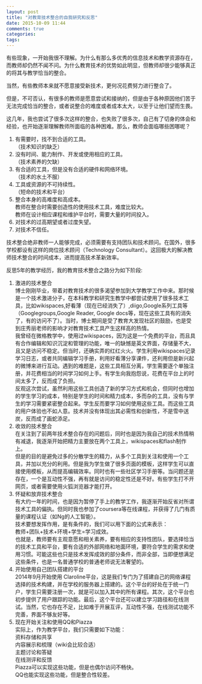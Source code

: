 ```yaml
---
layout: post
title: "对教育技术整合的自我研究和反思"
date: 2015-10-09 11:44
comments: true
categories: 
tags: 
---
```

有些现象，一开始我很不理解。为什么有那么多优秀的信息技术和教学资源存在，而教师却仍然不闻不问。为什么教育技术的优势如此明显，但教师却很少能够真正的将其与教学恰当的整合。  

当然，有些教师本来就不愿意接受新技术，更何况花费努力进行整合了。  

但是，不可否认，有很多的教师是愿意尝试和接纳的，但是由于各种原因他们苦于无法完成恰当的整合，或者说整合的难度或者成本太大，以至于让他们望而生畏。  

这几年，我也尝试了很多次这样的整合，也失败了很多次，自己有了切身的体会和经验，也开始逐渐理解教师所面临的各种困难。那么，教师会面临哪些困哪呢？  
1. 有需要时，找不到合适的工具。  
（技术知识的缺乏）  
2. 没有时间、能力制作、开发或使用相应的工具。  
（技术素养的欠缺）  
3. 有合适的工具，但是没有合适的硬件和网络环境。  
（技术的水土不服）  
4. 工具或资源的不可持续性。  
（短命的技术和平台）  
5. 整合本身的高难度和高成本。  
教师在整合时需要创造性的使用技术工具，难度比较大。  
教师在设计相应课程和维护平台时，需要大量的时间投入。  
6. 对技术的过高期望或者过度失望。  
7. 对技术不信任。  

技术整合绝非教师一人能够完成，必须需要有支持团队和技术顾问。在国外，很多学校都设有这样的岗位技术顾问（Technology Consultant）。这回极大的解决教师技术整合的时间成本，进而提高技术革新效率。  

反思5年的教学经历，我的教育技术整合之路分为如下阶段:  
1. 激进的技术整合  
博士刚刚毕业，带着对教育技术的很多渴望参加到大学教学工作中来。那时候是一个技术激进分子，在本科教学和研究生教学中都尝试使用了很多技术工具，比如wikispaces,好看薄（现在已经消失了）,diigo,Google系列工具等（Googlegroups,Google Reader, Google docs等，现在这些工具有的消失了，有的访问不了）。当时，博士期间是受了教育大发现社区的鼓励，也是受到庄秀丽老师的影响才对教育技术工具产生这样高的热情。  
我曾经在微格教学中，使用过wikispaces，因为这是一个免费的平台，而且具有合作编辑和知识沉淀和管理的功能，唯一的缺憾是英文界面，存储量不大，且又是访问不稳定。但当时，还确实弄的红红火火。学生利用wikispaces记录学习日志，或者共同编辑学习手册，利用好看薄分享课件，还利用但是新兴起的微博来进行互动。遇到的难题是，这些工具相互分离，学生需要逐个单独注册，并花费相当的时间学习如何上手。有学生向我抱怨说，花费在平台上的时间太多了，反而成了负担。  
反观这次尝试，虽然利用这些工具创造了新的学习方式和机会，但同时也增加的学生学习的成本，特别是学生的时间和精力成本，多而杂的工具，没有与学生的学习需要紧密整合起来。学生反而要学习如何使用这些工具。而这些工具的用户体验也不如人意。技术并没有体现出其必需性和创新性，不是雪中送炭，反而成了画蛇添足。  
2. 收敛的技术整合  
在关注到了前两年技术整合存在的问题后，同时也是因为我自己的技术热情稍有减退，我逐渐开始把精力主要放在两个工具上，wikispaces和flash制作上。  
但是的目的是避免过多的分散学生的精力，从多个工具到关注和使用一个工具，并加以充分的利用。但是我为学生做了很多页面的模板，这样学生可以直接使用模板，从而提高编辑效率。同时也有一些社区学习手册等。当问题还是存在，一个是互动性不强，再有就是访问的稳定性还是不好。有些学生打不开网页，或者需要使用火狐浏览器才能打开。  
3. 怀疑和放弃技术整合  
有大约一年的时间，也是因为暂停了手上的教学工作，我逐渐开始反省对所谓技术工具的偏执。但同时我也参加了coursera等在线课程，并获得了几门有质量的课程认证（如Ng的人工智能）。  
技术要想发挥作用，是有条件的，我们可以用下面的公式来表示：  
教师+团队+技术+环境+学生=学习成效。  
也就是，教师要有主观意愿和相关素养，要有相应的支持性团队，要选择恰当的技术工具和平台，要有合适的外部网络和地面环境，要符合学生的需求和使用习惯。可能这些也只是技术发挥成效的部分条件，而非全部，当即便想满足这些条件，也是一名普通学校的普通老师说无法奢望的。  
4. 开始使用自己团队搭建的平台  
2014年9月开始使用 Claroline平台，这是我们专门为了搭建自己的网络课程选择的技术构建，并在学校的服务器上搭建的。这个平台的好处在于统一门户，学生只需要注册一次，就是可以加入其中的所有课程。其次，这个平台也初步提供了用户跟踪的功能。最后，这个平台还可以建立学习路径和在线测试。当然，它也存在不足，比如难于开展互评，互动性不强，在线测试功能不完善，界面不够友好等。  
5. 现在开始关注和使用QQ和Piazza  
实际上，作为教学平台，我们只需要如下功能：  
资料存储和共享  
内容展示和梳理（wiki会比较合适）  
主题讨论和答疑  
在线测评和反馈  
Piazza可以实现这些功能，但是也偶尔访问不畅快。  
QQ也能实现这些功能，但是整合性较差。  